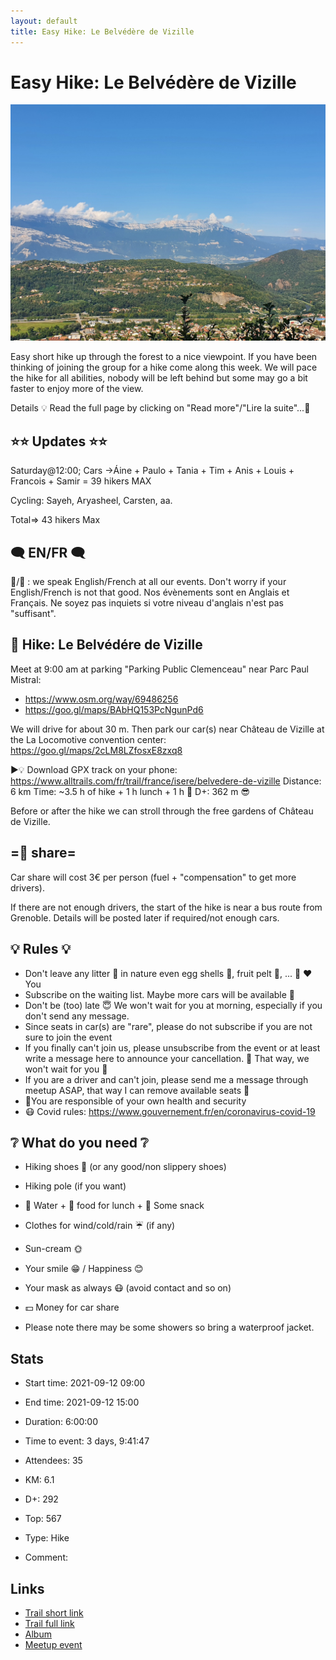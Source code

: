 ```yaml
---
layout: default
title: Easy Hike: Le Belvédère de Vizille
---
```


# Easy Hike: Le Belvédère de Vizille

![2021-09-12](/Stats/img/orig/2021-09-12.jpg)

Easy short hike up through the forest to a nice viewpoint.
If you have been thinking of joining the group for a hike come along this week.
We will pace the hike for all abilities, nobody will be left behind but some may go a bit faster to enjoy more of the view.

Details
💡 Read the full page by clicking on "Read more"/"Lire la suite"...💜

## ⭐⭐ Updates ⭐⭐

Saturday@12:00; Cars ->Áine + Paulo + Tania + Tim + Anis + Louis + Francois + Samir = 39 hikers MAX

Cycling: Sayeh, Aryasheel, Carsten, aa.

Total=> 43 hikers Max

## 🗨️ EN/FR 🗨️
🦅/🐓 : we speak English/French at all our events. Don't worry if your English/French is not that good. Nos évènements sont en Anglais et Français. Ne soyez pas inquiets si votre niveau d'anglais n'est pas "suffisant".

## 🥾 Hike: Le Belvédére de Vizille
Meet at 9:00 am at parking "Parking Public Clemenceau" near Parc Paul Mistral:
- https://www.osm.org/way/69486256
- https://goo.gl/maps/BAbHQ153PcNgunPd6

We will drive for about 30 m. Then park our car(s) near Château de Vizille at the La Locomotive convention center: https://goo.gl/maps/2cLM8LZfosxE8zxq8

▶💡 Download GPX track on your phone: https://www.alltrails.com/fr/trail/france/isere/belvedere-de-vizille
Distance: 6 km
Time: ~3.5 h of hike + 1 h lunch + 1 h 🚗
D+: 362 m 😎

Before or after the hike we can stroll through the free gardens of Château de Vizille.

## =🚗 share=
Car share will cost 3€ per person (fuel + "compensation" to get more drivers).

If there are not enough drivers, the start of the hike is near a bus route from Grenoble. Details will be posted later if required/not enough cars.

## 💡 Rules 💡
- Don't leave any litter 🚮 in nature even egg shells 🥚, fruit pelt 🍌, ... 🌳 ❤️ You
- Subscribe on the waiting list. Maybe more cars will be available 🚗
- Don't be (too) late 😇 We won't wait for you at morning, especially if you don't send any message.
- Since seats in car(s) are "rare", please do not subscribe if you are not sure to join the event
- If you finally can't join us, please unsubscribe from the event or at least write a message here to announce your cancellation. 💜 That way, we won't wait for you 💜
- If you are a driver and can't join, please send me a message through meetup ASAP, that way I can remove available seats 🚗
- 💟You are responsible of your own health and security
- 😷 Covid rules: https://www.gouvernement.fr/en/coronavirus-covid-19

## ❔ What do you need ❔
- Hiking shoes 🥾 (or any good/non slippery shoes)
- Hiking pole (if you want)
- 🧃 Water + 🥕 food for lunch + 🍫 Some snack
- Clothes for wind/cold/rain ☔ (if any)
- Sun-cream 🌞
- Your smile 😁 / Happiness 😊
- Your mask as always 😷 (avoid contact and so on)
- 💵 Money for car share

- Please note there may be some showers so bring a waterproof jacket.

## Stats

- Start time: 2021-09-12 09:00
- End time: 2021-09-12 15:00
- Duration: 6:00:00
- Time to event: 3 days, 9:41:47
- Attendees: 35

- KM: 6.1
- D+: 292
- Top: 567
- Type: Hike
- Comment: 

## Links

- [Trail short link](https://s.42l.fr/4fAydvRz)
- [Trail full link]()
- [Album](https://binnette.github.io/GacImg2021/2021-09-12-Easy-Hike-Le-Belvedere-de-Vizille.html)
- [Meetup event](https://www.meetup.com/grenoble-adventure-club-english-french/events/280647897/)
